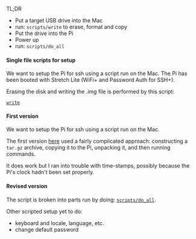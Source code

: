 TL;DR

- Put a target USB drive into the Mac
- run:  ``scripts/write`` to erase, format and copy
- Put the drive into the Pi
- Power up
- run:  ``scripts/do_all``

#### Single file scripts for setup

We want to setup the Pi for ssh using a script run on the Mac.  The Pi has been booted with Stretch Lite (WiFi+ and Password Auth for SSH+).

Erasing the disk and writing the .img file is performed by this script:

[``write``](scripts/write)

#### First version

We want to setup the Pi for ssh using a script run on the Mac.  

The first version [here](old/script-setup.md) used a fairly complicated approach:  constructing a ``tar.gz`` archive, copying it to the Pi, unpacking it, and then running commands.  

It does work but I ran into trouble with time-stamps, possibly because the Pi's clock hadn't been set properly.

#### Revised version

The script is broken into parts run by doing:  [``scripts/do_all``](scripts/do_all).  

Other scripted setup yet to do:

- keyboard and locale, language, etc.
- change default password


